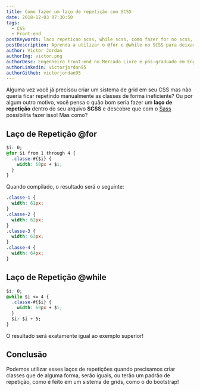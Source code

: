 ```yaml
---
title: Como fazer um laço de repetição com SCSS
date: 2018-12-03 07:30:50
tags:
  - CSS
  - Front-end
postKeywords: laco repeticao scss, while scss, como fazer for no scss, css while, css for, repetir classes css
postDescription: Aprenda a utilizar o @for e @while no SCSS para deixar seus arquivos de estilo mais poderosos!
author: Victor Jordan
authorImg: victor.png
authorDesc: Engenheiro Front-end no Mercado Livre e pós-graduado em Engenharia de Software pela PUC-MG e formado em Banco de Dados pela Fatec, apaixonado por usabilidade, performance e UX!
authorLinkedin: victorjordan95
authorGithub: victorjordan95
---
```


Alguma vez você já precisou criar um sistema de grid em seu CSS mas não queria ficar repetindo manualmente as classes de forma ineficiente? Ou por algum outro motivo, você pensa o quão bom seria fazer um **laço de repetição** dentro do seu arquivo **SCSS** e descobre que com o [Sass](https://sass-lang.com/) possibilita fazer isso! Mas como?

<!-- more -->

## Laço de Repetição @for

```css
$i: 0;
@for $i from 1 through 4 {
  .classe-#{$i} {
    width: 60px + $i;
  }
}
```

Quando compilado, o resultado será o seguinte:

```css
.classe-1 {
  width: 61px;
}
.classe-2 {
  width: 62px;
}
.classe-3 {
  width: 63px;
}
.classe-4 {
  width: 64px;
}
```

## Laço de Repetição @while

```css
$i: 0;
@while $i <= 4 {
  .classe-#{$i} {
    width: 60px + $i;
  }
  $i: $i + 5;
}
```

O resultado será exatamente igual ao exemplo superior!

## Conclusão

Podemos utilizar esses laços de repetições quando precisamos criar classes que de alguma forma, serão iguais, ou terão um padrão de repetição, como é feito em um sistema de grids, como o do bootstrap!
